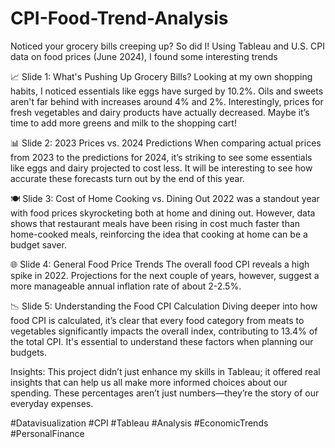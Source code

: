 # CPI-Food-Trend-Analysis
Noticed your grocery bills creeping up? So did I! Using Tableau and U.S. CPI data on food prices (June 2024), I found some interesting trends


📈 Slide 1: What's Pushing Up Grocery Bills? Looking at my own shopping habits, I noticed essentials like eggs have surged by 10.2%. Oils and sweets aren't far behind with increases around 4% and 2%. Interestingly, prices for fresh vegetables and dairy products have actually decreased. Maybe it’s time to add more greens and milk to the shopping cart!

📊 Slide 2: 2023 Prices vs. 2024 Predictions When comparing actual prices from 2023 to the predictions for 2024, it’s striking to see some essentials like eggs and dairy projected to cost less. It will be interesting to see how accurate these forecasts turn out by the end of this year.

🍽️ Slide 3: Cost of Home Cooking vs. Dining Out 2022 was a standout year with food prices skyrocketing both at home and dining out. However, data shows that restaurant meals have been rising in cost much faster than home-cooked meals, reinforcing the idea that cooking at home can be a budget saver.

🌐 Slide 4: General Food Price Trends The overall food CPI reveals a high spike in 2022. Projections for the next couple of years, however, suggest a more manageable annual inflation rate of about 2-2.5%.

📉 Slide 5: Understanding the Food CPI Calculation Diving deeper into how food CPI is calculated, it’s clear that every food category from meats to vegetables significantly impacts the overall index, contributing to 13.4% of the total CPI. It's essential to understand these factors when planning our budgets.

Insights: This project didn’t just enhance my skills in Tableau; it offered real insights that can help us all make more informed choices about our spending. These percentages aren’t just numbers—they’re the story of our everyday expenses.

#Datavisualization #CPI #Tableau #Analysis #EconomicTrends #PersonalFinance
